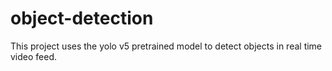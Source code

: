 # object-detection
This project uses the yolo v5 pretrained model to detect objects in real time video feed.
